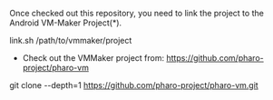 

Once checked out this repository, you need to link the project to the Android VM-Maker Project(*). 


 link.sh /path/to/vmmaker/project



* Check out the VMMaker project from: 
https://github.com/pharo-project/pharo-vm


git clone --depth=1 https://github.com/pharo-project/pharo-vm.git







